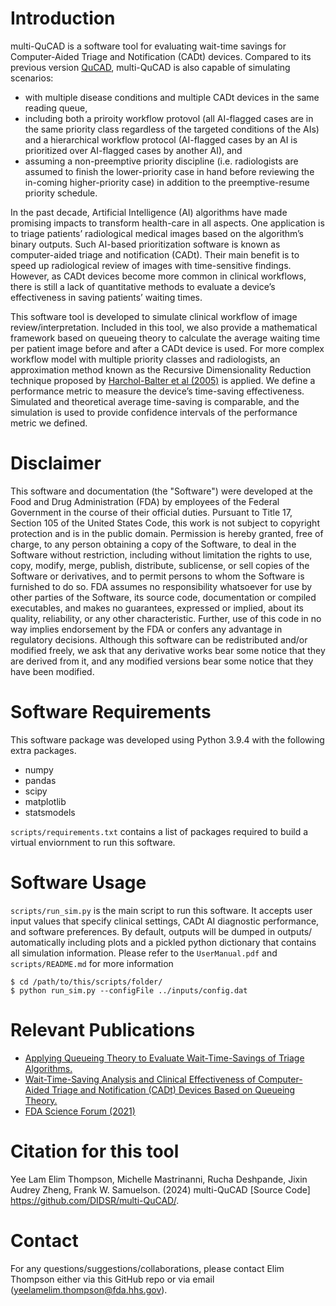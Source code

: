 # Introduction

multi-QuCAD is a software tool for evaluating wait-time savings for Computer-Aided Triage and Notification (CADt) devices. Compared to its previous version [QuCAD](https://github.com/DIDSR/QuCAD), multi-QuCAD is also capable of simulating scenarios:
* with multiple disease conditions and multiple CADt devices in the same reading queue,
* including both a priroity workflow protovol (all AI-flagged cases are in the same priority class regardless of the targeted conditions of the AIs) and a hierarchical workflow protocol (AI-flagged cases by an AI is prioritized over AI-flagged cases by another AI), and
* assuming a non-preemptive priority discipline (i.e. radiologists are assumed to finish the lower-priority case in hand before reviewing the in-coming higher-priority case) in addition to the preemptive-resume priority schedule.

In the past decade, Artificial Intelligence (AI) algorithms have made promising impacts to transform health-care in all aspects. One application is to triage patients’ radiological medical images based on the algorithm’s binary outputs. Such AI-based prioritization software is known as computer-aided triage and notification (CADt). Their main benefit is to speed up radiological review of images with time-sensitive findings. However, as CADt devices become more common in clinical workflows, there is still a lack of quantitative methods to evaluate a device’s effectiveness in saving patients’ waiting times.

This software tool is developed to simulate clinical workflow of image review/interpretation. Included in this tool, we also provide a mathematical framework based on queueing theory to calculate the average waiting time per patient image before and after a CADt device is used. For more complex workflow model with multiple priority classes and radiologists, an approximation method known as the Recursive Dimensionality Reduction technique proposed by [Harchol-Balter et al (2005)](https://www.cs.cmu.edu/~harchol/Papers/questa.pdf) is applied. We define a performance metric to measure the device’s time-saving effectiveness. Simulated and theoretical average time-saving is comparable, and the simulation is used to provide confidence intervals of the performance metric we defined.

# Disclaimer
This software and documentation (the "Software") were developed at the Food and Drug Administration (FDA) by employees of the Federal Government in the course of their official duties. Pursuant to Title 17, Section 105 of the United States Code, this work is not subject to copyright protection and is in the public domain. Permission is hereby granted, free of charge, to any person obtaining a copy of the Software, to deal in the Software without restriction, including without limitation the rights to use, copy, modify, merge, publish, distribute, sublicense, or sell copies of the Software or derivatives, and to permit persons to whom the Software is furnished to do so. FDA assumes no responsibility whatsoever for use by other parties of the Software, its source code, documentation or compiled executables, and makes no guarantees, expressed or implied, about its quality, reliability, or any other characteristic. Further, use of this code in no way implies endorsement by the FDA or confers any advantage in regulatory decisions. Although this software can be redistributed and/or modified freely, we ask that any derivative works bear some notice that they are derived from it, and any modified versions bear some notice that they have been modified.

# Software Requirements
This software package was developed using Python 3.9.4 with the following extra packages.
* numpy
* pandas
* scipy
* matplotlib
* statsmodels

`scripts/requirements.txt` contains a list of packages required to build a virtual enviornment to run this software.

# Software Usage
`scripts/run_sim.py` is the main script to run this software. It accepts user input values that specify clinical settings, CADt AI diagnostic performance, and software preferences. By default, outputs will be dumped in outputs/ automatically including plots and a pickled python dictionary that contains all simulation information. Please refer to  the `UserManual.pdf` and `scripts/README.md` for more information

```
$ cd /path/to/this/scripts/folder/
$ python run_sim.py --configFile ../inputs/config.dat
```

# Relevant Publications
* [Applying Queueing Theory to Evaluate Wait-Time-Savings of Triage Algorithms.](https://link.springer.com/article/10.1007/s11134-024-09927-w)
* [Wait-Time-Saving Analysis and Clinical Effectiveness of Computer-Aided Triage and Notification (CADt) Devices Based on Queueing Theory.](https://www.spiedigitallibrary.org/conference-proceedings-of-spie/12035/0000/Wait-time-saving-analysis-and-clinical-effectiveness-of-Computer-Aided/10.1117/12.2603184.short)
* [FDA Science Forum (2021)](https://www.fda.gov/media/148986/download)

# Citation for this tool
Yee Lam Elim Thompson, Michelle Mastrinanni, Rucha Deshpande, Jixin Audrey Zheng, Frank W. Samuelson. (2024) multi-QuCAD [Source Code] https://github.com/DIDSR/multi-QuCAD/.

# Contact
For any questions/suggestions/collaborations, please contact Elim Thompson either via this GitHub repo or via email (yeelamelim.thompson@fda.hhs.gov).
